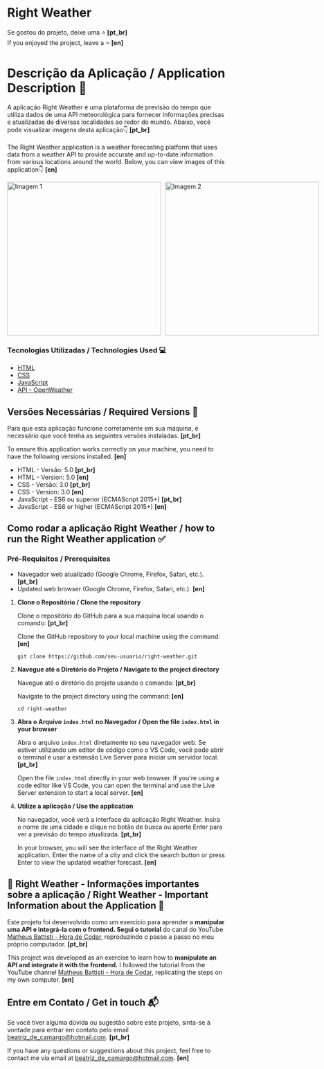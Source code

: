 # Right Weather 

Se gostou do projeto, deixe uma ⭐️<strong> [pt_br] </strong> <br>
If you enjoyed the project, leave a ⭐️<strong> [en] </strong>

# Descrição da Aplicação / Application Description 📃

A aplicação Right Weather é uma plataforma de previsão do tempo que utiliza dados de uma API meteorológica para fornecer informações precisas e atualizadas de diversas localidades ao redor do mundo. Abaixo, você pode visualizar imagens desta aplicação👇<strong> [pt_br] </strong> 
<br>
<br>
The Right Weather application is a weather forecasting platform that uses data from a weather API to provide accurate and up-to-date information from various locations around the world. Below, you can view images of this application👇 <strong> [en] </strong>

<div style="display: flex;">
    <img src="https://github.com/user-attachments/assets/c87fdeba-b8a1-4188-a61e-5d40526856b0" alt="Imagem 1" style="width: 355px; margin-right: 10px;">
    <img src="https://github.com/user-attachments/assets/933ceeb7-af39-461b-9b59-39eafa8a5533" alt="Imagem 2" style="width: 355px;">
</div>

### Tecnologias Utilizadas / Technologies Used 💻

* [HTML](https://developer.mozilla.org/pt-BR/docs/Web/HTML)
* [CSS](https://developer.mozilla.org/pt-BR/docs/Web/CSS)
* [JavaScript](https://developer.mozilla.org/pt-BR/docs/Web/JavaScript)
* [API - OpenWeather](https://openweathermap.org/)

## Versões Necessárias / Required Versions 🔢

<p>Para que esta aplicação funcione corretamente em sua máquina, é necessário que você tenha as seguintes versões instaladas. <strong> [pt_br] </strong> <br></p>
<p>To ensure this application works correctly on your machine, you need to have the following versions installed. <strong> [en] </strong></p>

* HTML - Versão: 5.0 <strong> [pt_br] </strong>
* HTML - Version: 5.0 <strong> [en] </strong>
* CSS - Versão: 3.0  <strong> [pt_br] </strong>
* CSS - Version: 3.0 <strong> [en] </strong>
* JavaScript - ES6 ou superior (ECMAScript 2015+) <strong> [pt_br] </strong>
* JavaScript - ES6 or higher (ECMAScript 2015+) <strong> [en] </strong>

## Como rodar a aplicação Right Weather / how to run the Right Weather application ✅
### Pré-Requisitos / Prerequisites
* Navegador web atualizado (Google Chrome, Firefox, Safari, etc.). <strong> [pt_br] </strong>
* Updated web browser (Google Chrome, Firefox, Safari, etc.). <strong> [en] </strong>

<ol>
    <li><strong>Clone o Repositório / Clone the repository </strong>
        <p>Clone o repositório do GitHub para a sua máquina local usando o comando: <strong> [pt_br] </strong></p>
        <p>Clone the GitHub repository to your local machine using the command: <strong> [en] </strong></p>
        <pre><code>git clone https://github.com/seu-usuario/right-weather.git</code></pre>
    </li>
    <li><strong>Navegue até o Diretório do Projeto / Navigate to the project directory </strong> 
        <p>Navegue até o diretório do projeto usando o comando: <strong> [pt_br] </strong></p>
        <p>Navigate to the project directory using the command: <strong> [en] </strong></p>
        <pre><code>cd right-weather</code></pre>
    </li>
    <li><strong>Abra o Arquivo <code>index.html</code> no Navegador / Open the file <code>index.html</code> in your browser</strong>
        <p>Abra o arquivo <code>index.html</code> diretamente no seu navegador web. Se estiver utilizando um editor de código como o VS Code, você pode abrir o terminal e usar a extensão Live Server para iniciar um servidor local. <strong> [pt_br] </strong></p>
        <p>Open the file <code>index.html</code> directly in your web browser. If you're using a code editor like VS Code, you can open the terminal and use the Live Server extension to start a local server. <strong> [en] </strong></p>
    </li>
    <li><strong>Utilize a aplicação / Use the application </strong>
        <p>No navegador, você verá a interface da aplicação Right Weather. Insira o nome de uma cidade e clique no botão de busca ou aperte Enter para ver a previsão do tempo atualizada. <strong> [pt_br] </strong> </p>
        <p>In your browser, you will see the interface of the Right Weather application. Enter the name of a city and click the search button or press Enter to view the updated weather forecast. <strong> [en] </strong></p>
    </li>
</ol>

## 📌 Right Weather - Informações importantes sobre a aplicação / Right Weather - Important Information about the Application 📌

<p>Este projeto foi desenvolvido como um exercício para aprender a <strong> manipular uma API e integrá-la com o frontend. </strong> <strong>Segui o tutorial</strong> do canal do YouTube <a href="https://www.youtube.com/@MatheusBattisti" target="_blank">Matheus Battisti - Hora de Codar</a>, reproduzindo o passo a passo no meu próprio computador. <strong> [pt_br] </strong> </p>
<p>This project was developed as an exercise to learn how to <strong>manipulate an API and integrate it with the frontend.</strong> I followed the tutorial from the YouTube channel <a href="https://www.youtube.com/@MatheusBattisti" target="_blank">Matheus Battisti - Hora de Codar</a>, replicating the steps on my own computer. <strong> [en] </strong></p>

## Entre em Contato / Get in touch 📬
<p>Se você tiver alguma dúvida ou sugestão sobre este projeto, sinta-se à vontade para entrar em contato pelo email <a href="mailto:beatriz_de_camargo@hotmail.com">beatriz_de_camargo@hotmail.com</a>. <strong> [pt_br] </strong></p>
<p>If you have any questions or suggestions about this project, feel free to contact me via email at <a href="mailto:beatriz_de_camargo@hotmail.com">beatriz_de_camargo@hotmail.com</a>. <strong> [en] </strong></p>
